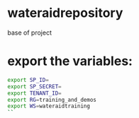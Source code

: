 # wateraidrepository
base of project

# export the variables:


```bash
export SP_ID=
export SP_SECRET=
export TENANT_ID=
export RG=training_and_demos
export WS=wateraidtraining
``